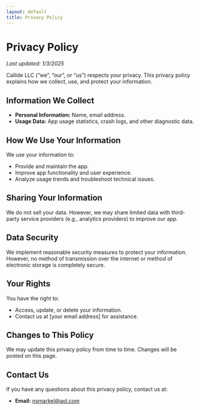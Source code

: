 ```yaml
---
layout: default
title: Privacy Policy
---
```


# Privacy Policy

_Last updated: 1/3/2025_

Callide LLC (“we”, “our”, or “us”) respects your privacy. This privacy policy explains how we collect, use, and protect your information.

## Information We Collect

- **Personal Information:** Name, email address.
- **Usage Data:** App usage statistics, crash logs, and other diagnostic data.

## How We Use Your Information

We use your information to:

- Provide and maintain the app.
- Improve app functionality and user experience.
- Analyze usage trends and troubleshoot technical issues.

## Sharing Your Information

We do not sell your data. However, we may share limited data with third-party service providers (e.g., analytics providers) to improve our app.

## Data Security

We implement reasonable security measures to protect your information. However, no method of transmission over the internet or method of electronic storage is completely secure.

## Your Rights

You have the right to:

- Access, update, or delete your information.
- Contact us at [your email address] for assistance.

## Changes to This Policy

We may update this privacy policy from time to time. Changes will be posted on this page.

## Contact Us

If you have any questions about this privacy policy, contact us at:

- **Email:** nsmarkel@aol.com
